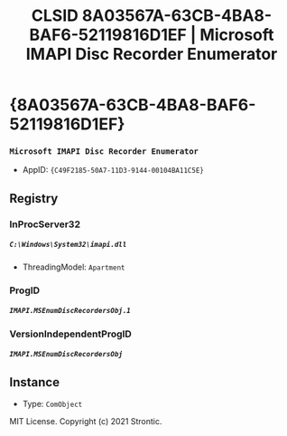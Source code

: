 ﻿---
title: "CLSID 8A03567A-63CB-4BA8-BAF6-52119816D1EF | Microsoft IMAPI Disc Recorder Enumerator"
excerpt: What is COM-Object CLSID 8A03567A-63CB-4BA8-BAF6-52119816D1EF?
---

# {8A03567A-63CB-4BA8-BAF6-52119816D1EF}

### `Microsoft IMAPI Disc Recorder Enumerator`
* AppID: `{C49F2185-50A7-11D3-9144-00104BA11C5E}`

## Registry


### InProcServer32

##### `C:\Windows\System32\imapi.dll`
* ThreadingModel: `Apartment`

### ProgID

##### `IMAPI.MSEnumDiscRecordersObj.1`

### VersionIndependentProgID

##### `IMAPI.MSEnumDiscRecordersObj`

## Instance

* Type: `ComObject`

MIT License. Copyright (c) 2021 Strontic.


